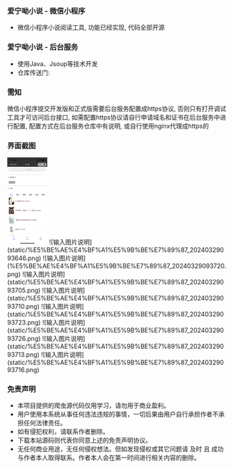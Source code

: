 ### 爱宁呦小说 - 微信小程序
- 微信小程序小说阅读工具, 功能已经实现, 代码全部开源

### 爱宁呦小说 - 后台服务
- 使用Java、Jsoup等技术开发
- 仓库传送门: [](https://gitee.com/jun-kenn/ai-ning-book.git)

### 需知
微信小程序提交开发版和正式版需要后台服务配置成https协议, 否则只有打开调试工具才可访问后台接口, 如需配置https协议请自行申请域名和证书在后台服务中进行配置, 配置方式在后台服务仓库中有说明, 或自行使用nginx代理成https的

### 界面截图
<img src="static/%E5%BE%AE%E4%BF%A1%E5%9B%BE%E7%89%87_20240329093646.png" alt="描述文字" height="200">
![输入图片说明](static/%E5%BE%AE%E4%BF%A1%E5%9B%BE%E7%89%87_20240329093646.png)
![输入图片说明](%E5%BE%AE%E4%BF%A1%E5%9B%BE%E7%89%87_20240329093720.png)
![输入图片说明](static/%E5%BE%AE%E4%BF%A1%E5%9B%BE%E7%89%87_20240329093705.png)
![输入图片说明](static/%E5%BE%AE%E4%BF%A1%E5%9B%BE%E7%89%87_20240329093710.png)
![输入图片说明](static/%E5%BE%AE%E4%BF%A1%E5%9B%BE%E7%89%87_20240329093723.png)
![输入图片说明](static/%E5%BE%AE%E4%BF%A1%E5%9B%BE%E7%89%87_20240329093726.png)
![输入图片说明](static/%E5%BE%AE%E4%BF%A1%E5%9B%BE%E7%89%87_20240329093713.png)
![输入图片说明](static/%E5%BE%AE%E4%BF%A1%E5%9B%BE%E7%89%87_20240329093716.png)

### 免责声明
- 本项目提供的爬虫源代码仅用学习，请勿用于商业盈利。
- 用户使用本系统从事任何违法违规的事情，一切后果由用户自行承担作者不承担任何法律责任。
- 如有侵犯权利，请联系作者删除。
- 下载本站源码则代表你同意上述的免责声明协议。
- 无任何商业用途，无任何侵权想法。但如发现侵权或其它问题请 及时 且 成功 与作者本人取得联系。作者本人会在第一时间进行相关内容的删除。